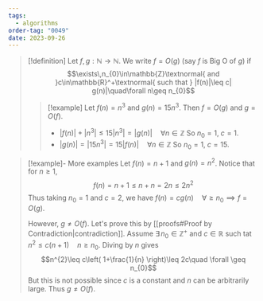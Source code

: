 ```yaml
---
tags:
  - algorithms
order-tag: "0049"
date: 2023-09-26
---
```

>[!definition]
>Let $f,g:\mathbb{N}\to \mathbb{N}$. We write $f=O(g)$ (say $f$ is Big O of $g$) if
>$$\exists\,n_{0}\in\mathbb{Z}\textnormal{ and }c\in\mathbb{R}^+\textnormal{ such that } |f(n)|\leq c| g(n)|\quad\forall n\geq n_{0}$$
>
>>[!example]
>>Let $f(n)=n^3$ and $g(n)=15n^3$. Then $f=O(g)$ and $g=O(f)$.
>>- $|f(n)|+|n^3|\leq 15|n^{3}|=|g(n)|\quad\forall n\in\mathbb{Z}$
>>So $n_{0}=1,\;c=1$.
>>- $|g(n)|=|15n^3|=15|f(n)|\quad\forall n\in\mathbb{Z}$
>>So $n_{0}=1,\;c=15$.
>

>[!example]- More examples
>Let $f(n)=n+1$ and $g(n)=n^{2}$. Notice that for $n\geq 1,$
>$$f(n)=n+1\leq n+n=2n\leq 2n^{2}$$
>Thus taking $n_{0}=1$ and $c=2$, we have $f(n)=cg(n)\quad\forall \geq n_{0}\implies f=O(g)$.
>
>However, $g\neq O(f)$.
>Let's prove this by [[proofs#Proof by Contradiction|contradiction]].
>Assume $\exists\,n_{0}\in\mathbb{Z}^+$ and $c\in\mathbb{R}$ such tat $n^{2}\leq c(n+1)\quad n\geq n_{0}$.
>Diving by $n$ gives
>$$n^{2}\leq c\left( 1+\frac{1}{n} \right)\leq 2c\quad \forall \geq n_{0}$$
>But this is not possible since $c$ is a constant and $n$ can be arbitrarily large. Thus $g\neq O(f)$.

